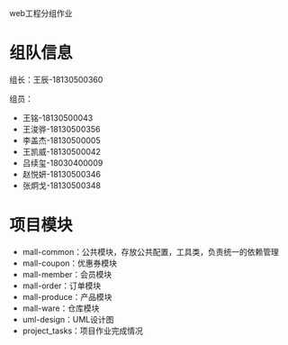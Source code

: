 web工程分组作业

# 组队信息

组长：王辰-18130500360

组员：

+ 王铭-18130500043
+ 王浚骅-18130500356
+ 李盖杰-18130500005
+ 王凯威-18130500042
+ 吕续玺-18030400009
+ 赵悦妍-18130500346
+ 张炯戈-18130500348

# 项目模块

+ mall-common：公共模块，存放公共配置，工具类，负责统一的依赖管理
+ mall-coupon：优惠券模块
+ mall-member：会员模块
+ mall-order：订单模块
+ mall-produce：产品模块
+ mall-ware：仓库模块
+ uml-design：UML设计图
+ project_tasks：项目作业完成情况